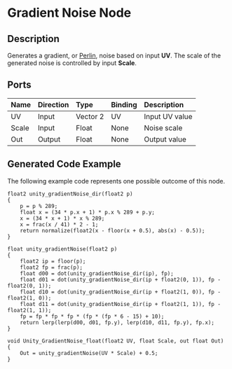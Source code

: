 # Gradient Noise Node

## Description

Generates a gradient, or [Perlin](https://en.wikipedia.org/wiki/Perlin_noise), noise based on input **UV**. The scale of the generated noise is controlled by input **Scale**.

## Ports

| Name        | Direction           | Type  | Binding | Description |
|:------------ |:-------------|:-----|:---|:---|
| UV      | Input | Vector 2 | UV | Input UV value |
| Scale      | Input | Float | None | Noise scale |
| Out | Output      |    Float | None | Output value |

## Generated Code Example

The following example code represents one possible outcome of this node.

```
float2 unity_gradientNoise_dir(float2 p)
{
    p = p % 289;
    float x = (34 * p.x + 1) * p.x % 289 + p.y;
    x = (34 * x + 1) * x % 289;
    x = frac(x / 41) * 2 - 1;
    return normalize(float2(x - floor(x + 0.5), abs(x) - 0.5));
}

float unity_gradientNoise(float2 p)
{
    float2 ip = floor(p);
    float2 fp = frac(p);
    float d00 = dot(unity_gradientNoise_dir(ip), fp);
    float d01 = dot(unity_gradientNoise_dir(ip + float2(0, 1)), fp - float2(0, 1));
    float d10 = dot(unity_gradientNoise_dir(ip + float2(1, 0)), fp - float2(1, 0));
    float d11 = dot(unity_gradientNoise_dir(ip + float2(1, 1)), fp - float2(1, 1));
    fp = fp * fp * fp * (fp * (fp * 6 - 15) + 10);
    return lerp(lerp(d00, d01, fp.y), lerp(d10, d11, fp.y), fp.x);
}

void Unity_GradientNoise_float(float2 UV, float Scale, out float Out)
{
    Out = unity_gradientNoise(UV * Scale) + 0.5;
}
```